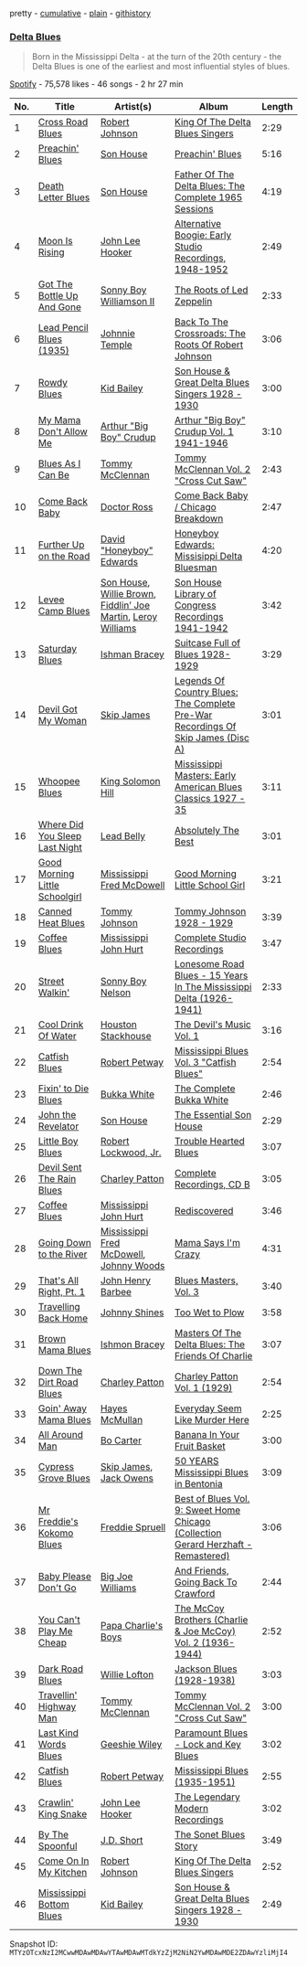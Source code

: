 pretty - [cumulative](/playlists/cumulative/37i9dQZF1DWSTHVqvNCwNq.md) - [plain](/playlists/plain/37i9dQZF1DWSTHVqvNCwNq) - [githistory](https://github.githistory.xyz/mackorone/spotify-playlist-archive/blob/main/playlists/plain/37i9dQZF1DWSTHVqvNCwNq)

### [Delta Blues](https://open.spotify.com/playlist/37i9dQZF1DWSTHVqvNCwNq)

> Born in the Mississippi Delta \- at the turn of the 20th century \- the Delta Blues is one of the earliest and most influential styles of blues.

[Spotify](https://open.spotify.com/user/spotify) - 75,578 likes - 46 songs - 2 hr 27 min

| No. | Title | Artist(s) | Album | Length |
|---|---|---|---|---|
| 1 | [Cross Road Blues](https://open.spotify.com/track/1TrGdXSgiBm8W68D2K1COG) | [Robert Johnson](https://open.spotify.com/artist/0f8MDDzIc6M4uH1xH0o0gy) | [King Of The Delta Blues Singers](https://open.spotify.com/album/2IWaNq5o4tG1w6yxve5BMU) | 2:29 |
| 2 | [Preachin' Blues](https://open.spotify.com/track/4YEoVkvvzx5eavtE2u5qG0) | [Son House](https://open.spotify.com/artist/15oeqKO5k5uZ5773tWvpda) | [Preachin' Blues](https://open.spotify.com/album/2jBR825FVmX6BelMes5U4G) | 5:16 |
| 3 | [Death Letter Blues](https://open.spotify.com/track/0W0euvQlhbcsTydzsD4EQk) | [Son House](https://open.spotify.com/artist/15oeqKO5k5uZ5773tWvpda) | [Father Of The Delta Blues: The Complete 1965 Sessions](https://open.spotify.com/album/5SsZBxF3sRSJnFd0rZ3vcF) | 4:19 |
| 4 | [Moon Is Rising](https://open.spotify.com/track/3WaC3Xx9ipaIAWE6OwpzCF) | [John Lee Hooker](https://open.spotify.com/artist/1yNOfXGQNGjAynk77wv85x) | [Alternative Boogie: Early Studio Recordings, 1948\-1952](https://open.spotify.com/album/0rGdGbskTT8NnfJwfDVEkc) | 2:49 |
| 5 | [Got The Bottle Up And Gone](https://open.spotify.com/track/54nkY5drz9k6z7M5EfbUqc) | [Sonny Boy Williamson II](https://open.spotify.com/artist/69VgCcXFV59QuQWEXSTxfK) | [The Roots of Led Zeppelin](https://open.spotify.com/album/2COvDjzoJTRf7Nliwcygz7) | 2:33 |
| 6 | [Lead Pencil Blues \(1935\)](https://open.spotify.com/track/2HtrbgSrkOm7HqrbD7DmGr) | [Johnnie Temple](https://open.spotify.com/artist/34gPHGwf8jTA2gqoskjZPE) | [Back To The Crossroads: The Roots Of Robert Johnson](https://open.spotify.com/album/6L3mNq3mwbboDq6iW4Y0mk) | 3:06 |
| 7 | [Rowdy Blues](https://open.spotify.com/track/75ToackOie9J7ZptaPbPxY) | [Kid Bailey](https://open.spotify.com/artist/4yPQvmHuBCWokkEvXIvPUD) | [Son House & Great Delta Blues Singers 1928 \- 1930](https://open.spotify.com/album/2fLEYffzYZrGXm0NIfKBfO) | 3:00 |
| 8 | [My Mama Don't Allow Me](https://open.spotify.com/track/0SVoYMEKJcY56RbGrU5Of5) | [Arthur "Big Boy" Crudup](https://open.spotify.com/artist/7dSnChJjb0jdfulJsIijoC) | [Arthur "Big Boy" Crudup Vol\. 1 1941\-1946](https://open.spotify.com/album/0W8si0dl1CD4U3ebkypkyp) | 3:10 |
| 9 | [Blues As I Can Be](https://open.spotify.com/track/4cEzHktMaGrNAw36GbNhwr) | [Tommy McClennan](https://open.spotify.com/artist/0m8dKC3T9anldCh2OgZ6pJ) | [Tommy McClennan Vol\. 2 "Cross Cut Saw"](https://open.spotify.com/album/1g9xtSDXkL2iHhYlMSM9Qv) | 2:43 |
| 10 | [Come Back Baby](https://open.spotify.com/track/061qVrfyTW07DCB9B4BBmI) | [Doctor Ross](https://open.spotify.com/artist/59gZhkxiZ8x4umU9ua2ZBn) | [Come Back Baby / Chicago Breakdown](https://open.spotify.com/album/14WqCYoHNfJBr2GCdsees3) | 2:47 |
| 11 | [Further Up on the Road](https://open.spotify.com/track/7n4zQp0b3vnsmcjmEfLo2r) | [David "Honeyboy" Edwards](https://open.spotify.com/artist/1TJ9XdOFUqlSduhAVV7YfR) | [Honeyboy Edwards: Missisippi Delta Bluesman](https://open.spotify.com/album/6GUzyOdb9vLQLIO9bswhQL) | 4:20 |
| 12 | [Levee Camp Blues](https://open.spotify.com/track/0QLGHswYCY4j0IAfqleuNw) | [Son House](https://open.spotify.com/artist/15oeqKO5k5uZ5773tWvpda), [Willie Brown](https://open.spotify.com/artist/6zxIBQ4sNvQCSkciayJxaS), [Fiddlin’ Joe Martin](https://open.spotify.com/artist/3raXFpk21XigZmb4xXG6qz), [Leroy Williams](https://open.spotify.com/artist/6uQnHbypkRY4KmLvJrs4OY) | [Son House Library of Congress Recordings 1941\-1942](https://open.spotify.com/album/2WC66jvXcoXHRqgfLTZ9Z5) | 3:42 |
| 13 | [Saturday Blues](https://open.spotify.com/track/46BA5xsc2MFgFef2wgT8G2) | [Ishman Bracey](https://open.spotify.com/artist/6jAZ0Vg8P52hUomLqMPXcS) | [Suitcase Full of Blues 1928\-1929](https://open.spotify.com/album/2oBd93fHMsEh2eA3ovOIJ5) | 3:29 |
| 14 | [Devil Got My Woman](https://open.spotify.com/track/1bWh9hOkQGahfQ0rEqvaGR) | [Skip James](https://open.spotify.com/artist/2zlMeTjA7szCmqcJjBzYXJ) | [Legends Of Country Blues: The Complete Pre\-War Recordings Of Skip James \(Disc A\)](https://open.spotify.com/album/2KNRkv1h7OYErPyhVIDQiV) | 3:01 |
| 15 | [Whoopee Blues](https://open.spotify.com/track/4RUCMtsSMsPQlt08nwmix8) | [King Solomon Hill](https://open.spotify.com/artist/5fJqKIhjv3fatslXWyKysG) | [Mississippi Masters: Early American Blues Classics 1927 \- 35](https://open.spotify.com/album/27nWGgtAdORVcReR3ppmpZ) | 3:11 |
| 16 | [Where Did You Sleep Last Night](https://open.spotify.com/track/3XdnNX0cPynrR7KdRoyjwa) | [Lead Belly](https://open.spotify.com/artist/3Ovf2lytXSXWFM2cwsJACC) | [Absolutely The Best](https://open.spotify.com/album/6I0A1EwU5SP9HCwweaWJIq) | 3:01 |
| 17 | [Good Morning Little Schoolgirl](https://open.spotify.com/track/7iILVc0DSgB37UYqxrbfRO) | [Mississippi Fred McDowell](https://open.spotify.com/artist/0elA30wLp3RmiPaGtU2jhQ) | [Good Morning Little School Girl](https://open.spotify.com/album/0ZLpHSm1AdcbL88zn1n1ki) | 3:21 |
| 18 | [Canned Heat Blues](https://open.spotify.com/track/1Uk2MppskA0wnHUj8JwYfC) | [Tommy Johnson](https://open.spotify.com/artist/6n4r5eMU2ZUiHPPWhFDcHq) | [Tommy Johnson 1928 \- 1929](https://open.spotify.com/album/1BrjO0ZJTNZliuhAi9Orf7) | 3:39 |
| 19 | [Coffee Blues](https://open.spotify.com/track/16GdiwewBf99MhUSVsxUBe) | [Mississippi John Hurt](https://open.spotify.com/artist/1FdwVX3yL8ITuRnTZxetsA) | [Complete Studio Recordings](https://open.spotify.com/album/5cwghugVHA8qva7hYvMPVJ) | 3:47 |
| 20 | [Street Walkin'](https://open.spotify.com/track/0w3lp6gfoUzjdhEFhvrxAP) | [Sonny Boy Nelson](https://open.spotify.com/artist/38FqeK3CPB9k6ZmIdsGWkC) | [Lonesome Road Blues \- 15 Years In The Mississippi Delta \(1926\-1941\)](https://open.spotify.com/album/5oGf3xPGdr6CHIvau7FUiy) | 2:33 |
| 21 | [Cool Drink Of Water](https://open.spotify.com/track/5Ys4D2UDLSO1WrH6x3JYKd) | [Houston Stackhouse](https://open.spotify.com/artist/2JQ9OGncNXR1tFPLInvlPb) | [The Devil's Music Vol\. 1](https://open.spotify.com/album/4iwZoEbealEbp0NJBOop57) | 3:16 |
| 22 | [Catfish Blues](https://open.spotify.com/track/7A9yfYiBXLEvKn1oJy3nPL) | [Robert Petway](https://open.spotify.com/artist/0zNSuwnNWdr8g5EmE0YWKx) | [Mississippi Blues Vol\. 3 "Catfish Blues"](https://open.spotify.com/album/4LjUYP4RO0OcX7f6lUVerz) | 2:54 |
| 23 | [Fixin' to Die Blues](https://open.spotify.com/track/00pz9LNt4VcgjyS0KmDb8l) | [Bukka White](https://open.spotify.com/artist/2gSskdDhLQCx3CQd6XKDhp) | [The Complete Bukka White](https://open.spotify.com/album/5dfO3AjDoZ2v3AptNahERl) | 2:46 |
| 24 | [John the Revelator](https://open.spotify.com/track/1bk9JeFpp42OBWjStkvm3F) | [Son House](https://open.spotify.com/artist/15oeqKO5k5uZ5773tWvpda) | [The Essential Son House](https://open.spotify.com/album/5uBEplFkFzmnjrWIWzuMp9) | 2:29 |
| 25 | [Little Boy Blues](https://open.spotify.com/track/27O30M436mQhCIraUKmO9o) | [Robert Lockwood, Jr.](https://open.spotify.com/artist/5hId7yMy0kbGP6IiKWVDql) | [Trouble Hearted Blues](https://open.spotify.com/album/3w2VGThFBaflAl70bu4Qww) | 3:07 |
| 26 | [Devil Sent The Rain Blues](https://open.spotify.com/track/6z7GYFQcNUkqjEOBWktpb5) | [Charley Patton](https://open.spotify.com/artist/7aExFIr0IHWO5aFjMrGwKw) | [Complete Recordings, CD B](https://open.spotify.com/album/5g5uCm26kMPe0oMk0NyIEk) | 3:05 |
| 27 | [Coffee Blues](https://open.spotify.com/track/2azwzKd8xYex2PyJEyl8BX) | [Mississippi John Hurt](https://open.spotify.com/artist/1FdwVX3yL8ITuRnTZxetsA) | [Rediscovered](https://open.spotify.com/album/7563JyVKfAPqonIxfTuU1p) | 3:46 |
| 28 | [Going Down to the River](https://open.spotify.com/track/25KHFUhAGPZwXru0cQAvhb) | [Mississippi Fred McDowell](https://open.spotify.com/artist/0elA30wLp3RmiPaGtU2jhQ), [Johnny Woods](https://open.spotify.com/artist/6GdRInP1426MCcMlxlwCE7) | [Mama Says I'm Crazy](https://open.spotify.com/album/7z8WLgxbWna9YgHjv7IH4U) | 4:31 |
| 29 | [That's All Right, Pt\. 1](https://open.spotify.com/track/24wSfBAKhkkug1ru5ojpw6) | [John Henry Barbee](https://open.spotify.com/artist/5AK5GroO11AWwphIKoPcGG) | [Blues Masters, Vol\. 3](https://open.spotify.com/album/5zadTf4irREd77rEq31PGY) | 3:40 |
| 30 | [Travelling Back Home](https://open.spotify.com/track/3cwtordfGGU2cpYEwQxJEd) | [Johnny Shines](https://open.spotify.com/artist/4FViGgjWpnJJ21reE6pHko) | [Too Wet to Plow](https://open.spotify.com/album/51swNhclsOSHdQRFHQcsjp) | 3:58 |
| 31 | [Brown Mama Blues](https://open.spotify.com/track/3Q7SBXSSwhdjrL5bXFh5CQ) | [Ishmon Bracey](https://open.spotify.com/artist/44GDyjmx3ZNRKlLlhggCgp) | [Masters Of The Delta Blues: The Friends Of Charlie](https://open.spotify.com/album/6Sz8sb77Kh6uEfMWRSCjBm) | 3:07 |
| 32 | [Down The Dirt Road Blues](https://open.spotify.com/track/4sCCIP8eG3HVizWnm1SQ0G) | [Charley Patton](https://open.spotify.com/artist/7aExFIr0IHWO5aFjMrGwKw) | [Charley Patton Vol\. 1 \(1929\)](https://open.spotify.com/album/0fWV8D1byaFWLivZSRqf8v) | 2:54 |
| 33 | [Goin' Away Mama Blues](https://open.spotify.com/track/2uMARFwLTasuuQ6cEChVBn) | [Hayes McMullan](https://open.spotify.com/artist/4ZuuzdsGaE5XzUajuwWk32) | [Everyday Seem Like Murder Here](https://open.spotify.com/album/5ZyZXEQwst3IGoXpT78TjF) | 2:25 |
| 34 | [All Around Man](https://open.spotify.com/track/04O45djDgdvw08HOkouSKW) | [Bo Carter](https://open.spotify.com/artist/2naDLHeKqXSHT3DMII2eqb) | [Banana In Your Fruit Basket](https://open.spotify.com/album/3qYkVib546DphLJWz1mHY6) | 3:00 |
| 35 | [Cypress Grove Blues](https://open.spotify.com/track/3JPS9XaJtmBQXyJLKR2twp) | [Skip James](https://open.spotify.com/artist/2zlMeTjA7szCmqcJjBzYXJ), [Jack Owens](https://open.spotify.com/artist/57mD2xpKgNANtlCSwNDQn5) | [50 YEARS Mississippi Blues in Bentonia](https://open.spotify.com/album/4yYLSeTmtInZXtSuy1rGav) | 3:09 |
| 36 | [Mr Freddie's Kokomo Blues](https://open.spotify.com/track/0NNsX9iY7shbtzCJg3DYRK) | [Freddie Spruell](https://open.spotify.com/artist/3ZYlbvC3pDe556D396tDYX) | [Best of Blues Vol\. 9: Sweet Home Chicago \(Collection Gerard Herzhaft \- Remastered\)](https://open.spotify.com/album/270BuNeZqDgIbHyVN6ydBY) | 3:06 |
| 37 | [Baby Please Don't Go](https://open.spotify.com/track/3lpj1UVCPnohjqGEwY0Lfl) | [Big Joe Williams](https://open.spotify.com/artist/07NzVZ0BHZ0QOOw7nGvCgo) | [And Friends, Going Back To Crawford](https://open.spotify.com/album/5Q4xMv1EGymfAz7gLMDJqN) | 2:44 |
| 38 | [You Can't Play Me Cheap](https://open.spotify.com/track/2BLNnKGGohCrCZJCYQkHhR) | [Papa Charlie's Boys](https://open.spotify.com/artist/3rASx4W8o44uXVrbv2DTD0) | [The McCoy Brothers \(Charlie & Joe McCoy\) Vol\. 2 \(1936\-1944\)](https://open.spotify.com/album/1Xrq4zowgBy55Lebz45rRc) | 2:52 |
| 39 | [Dark Road Blues](https://open.spotify.com/track/53UVR0PgoiYJR685pQChYS) | [Willie Lofton](https://open.spotify.com/artist/5f0CgU806B0KdEd0QY7Bf9) | [Jackson Blues \(1928\-1938\)](https://open.spotify.com/album/7E4TscdR2I9bX7s9mtDbBe) | 3:03 |
| 40 | [Travellin' Highway Man](https://open.spotify.com/track/5zvRTgNEcNk6pTPJPLSOuw) | [Tommy McClennan](https://open.spotify.com/artist/0m8dKC3T9anldCh2OgZ6pJ) | [Tommy McClennan Vol\. 2 "Cross Cut Saw"](https://open.spotify.com/album/1g9xtSDXkL2iHhYlMSM9Qv) | 3:00 |
| 41 | [Last Kind Words Blues](https://open.spotify.com/track/1o9D6eNx48cZyu5hlDnjNj) | [Geeshie Wiley](https://open.spotify.com/artist/1cKNtCaFs3dRO88WDOVTeg) | [Paramount Blues \- Lock and Key Blues](https://open.spotify.com/album/5IiApIz41TnFX0NNTmYNoC) | 3:02 |
| 42 | [Catfish Blues](https://open.spotify.com/track/7d89sBzsw47LbdprUMNyfJ) | [Robert Petway](https://open.spotify.com/artist/0zNSuwnNWdr8g5EmE0YWKx) | [Mississippi Blues \(1935\-1951\)](https://open.spotify.com/album/1tGPQ7JepAddVZ2506Wuu6) | 2:55 |
| 43 | [Crawlin' King Snake](https://open.spotify.com/track/3DQhvYiIPe7DrfTKuI2Uc6) | [John Lee Hooker](https://open.spotify.com/artist/1yNOfXGQNGjAynk77wv85x) | [The Legendary Modern Recordings](https://open.spotify.com/album/3VZo6Z4zqLnODmtIqmVemL) | 3:02 |
| 44 | [By The Spoonful](https://open.spotify.com/track/7oqDaJiG7dUvf7oIQrzGGF) | [J.D\. Short](https://open.spotify.com/artist/5aTQqSNBX17uG0FZxvorSz) | [The Sonet Blues Story](https://open.spotify.com/album/13JqwxkZBFM3B8kp86QsfZ) | 3:49 |
| 45 | [Come On In My Kitchen](https://open.spotify.com/track/10W125nMbncRGcXRBoACOx) | [Robert Johnson](https://open.spotify.com/artist/0f8MDDzIc6M4uH1xH0o0gy) | [King Of The Delta Blues Singers](https://open.spotify.com/album/2IWaNq5o4tG1w6yxve5BMU) | 2:52 |
| 46 | [Mississippi Bottom Blues](https://open.spotify.com/track/0trDFIYb4jdj9HOICf9dJc) | [Kid Bailey](https://open.spotify.com/artist/4yPQvmHuBCWokkEvXIvPUD) | [Son House & Great Delta Blues Singers 1928 \- 1930](https://open.spotify.com/album/2fLEYffzYZrGXm0NIfKBfO) | 2:49 |

Snapshot ID: `MTYzOTcxNzI2MCwwMDAwMDAwYTAwMDAwMTdkYzZjM2NiN2YwMDAwMDE2ZDAwYzliMjI4`
